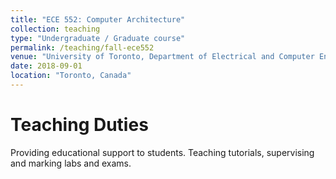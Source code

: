 ```yaml
---
title: "ECE 552: Computer Architecture"
collection: teaching
type: "Undergraduate / Graduate course"
permalink: /teaching/fall-ece552
venue: "University of Toronto, Department of Electrical and Computer Engineering"
date: 2018-09-01
location: "Toronto, Canada"
---
```


Teaching Duties
======

Providing educational support to students. Teaching tutorials, supervising and marking labs and exams.
